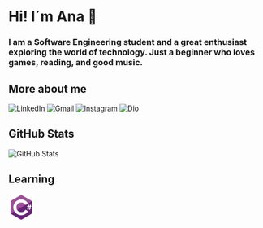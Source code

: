 # Hi! I´m Ana 👾

### I am a Software Engineering student and a great enthusiast exploring the world of technology. Just a beginner who loves games, reading, and good music.

 ## More about me
 [![LinkedIn](https://img.shields.io/badge/-LinkedIn-000?style=for-the-badge&logo=linkedin&logoColor=701198&color:FFF)](https://www.linkedin.com/in/ana-vitória-alves-055a6a232/)
 [![Gmail](https://img.shields.io/badge/-Gmail-000?style=for-the-badge&logo=gmail&logoColor=701198&color:FFF)](mailto:anaalvess310@gmail.com)
 [![Instagram](https://img.shields.io/badge/-Instagram-000?style=for-the-badge&logo=instagram&logoColor=701198&color:FFF)](https://www.instagram.com/_ana_.alves._/)
 [![Dio](https://img.shields.io/badge/-Meu_perfil_na_Dio-000?style=for-the-badge&logo=dio&logoColor=701198&color:FFF)](https://www.dio.com/anaalvess310/)
 
 ## GitHub Stats
 ![GitHub Stats](https://github-readme-stats-git-masterrstaa-rickstaa.vercel.app/api?username=vianaalvess&hide_title=true&show_icons=true&include_all_commits=false&count_private=true&line_height=25&hide=issues&bg_color=000&title_color=701198&text_color=FFF&border_radius=3&border_color=701198&icon_color=701198&theme=jolly)

 ## Learning
 <img alt="Csharp" height="50" width="50" src="https://raw.githubusercontent.com/devicons/devicon/master/icons/csharp/csharp-original.svg">
